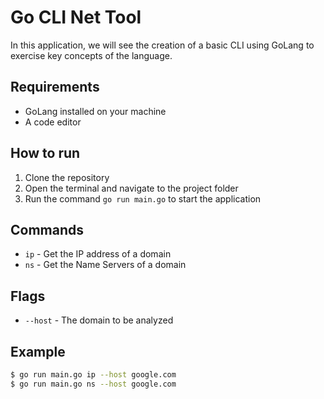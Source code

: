# Go CLI Net Tool

In this application, we will see the creation of a basic CLI using GoLang to exercise key concepts of the language.

## Requirements

- GoLang installed on your machine
- A code editor

## How to run

1. Clone the repository
2. Open the terminal and navigate to the project folder
3. Run the command `go run main.go` to start the application

## Commands

- `ip` - Get the IP address of a domain
- `ns` - Get the Name Servers of a domain

## Flags

- `--host` - The domain to be analyzed

## Example

```bash
$ go run main.go ip --host google.com
$ go run main.go ns --host google.com
```
